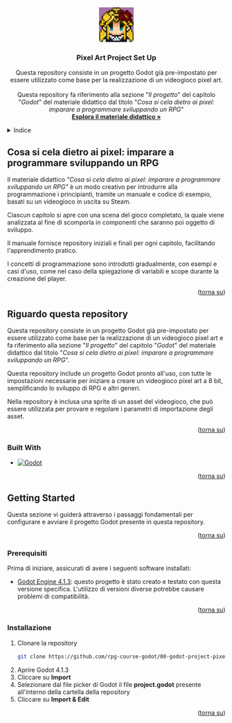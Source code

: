<a id="readme-top"></a>

<!-- PROJECT LOGO -->
<br />
<div align="center">
  <a href="https://github.com/github_username/repo_name">
    <img src="readme/logo.jpg" alt="Logo" width="80" height="80">
  </a>

<h3 align="center">Pixel Art Project Set Up</h3>

  <p align="center">
    Questa repository consiste in un progetto Godot già pre-impostato per essere utilizzato come base per la realizzazione di un videogioco pixel art.
    <br />
    <br />
    Questa repository fa riferimento alla sezione "<em>Il progetto</em>" del capitolo "<em>Godot</em>" del materiale didattico dal titolo "<em>Cosa si cela dietro ai pixel: imparare a programmare sviluppando un RPG</em>"
    <br />
    <a href="https://github.com/CarlinoCalogero/cosa-si-cela-dietro-ai-pixel.git"><strong>Esplora il materiale didattico »</strong></a>
  </p>
</div>

<!-- TABLE OF CONTENTS -->
<details>
  <summary>Indice</summary>
  <ol>
    <li>
      <a href="#cosa-si-cela-dietro-ai-pixel-imparare-a-programmare-sviluppando-un-rpg">Cosa si cela dietro ai pixel: imparare a programmare sviluppando un RPG</a>
    </li>
    <li>
      <a href="#riguardo-questa-repository">Riguardo questa repository</a>
      <ul>
        <li><a href="#built-with">Built With</a></li>
      </ul>
    </li>
    <li>
      <a href="#getting-started">Getting Started</a>
      <ul>
        <li><a href="#prerequisiti">Prerequisiti</a></li>
        <li><a href="#installazione">Installazione</a></li>
      </ul>
    </li>
  </ol>
</details>



<!-- ABOUT THE PROJECT -->
## Cosa si cela dietro ai pixel: imparare a programmare sviluppando un RPG
Il materiale didattico *"Cosa si cela dietro ai pixel: imparare a programmare sviluppando un RPG"* è un modo creativo per introdurre alla programmazione i principianti, tramite un manuale e codice di esempio, basati su un videogioco in uscita su Steam.

Ciascun capitolo si apre con una scena del gioco completato, la quale viene analizzata al fine di scomporla in componenti che saranno poi oggetto di sviluppo.

Il manuale fornisce repository iniziali e finali per ogni capitolo, facilitando l'apprendimento pratico. 

I concetti di programmazione sono introdotti gradualmente, con esempi e casi d'uso, come nel caso della spiegazione di variabili e scope durante la creazione del player.

<p align="right">(<a href="#readme-top">torna su</a>)</p>

## Riguardo questa repository
Questa repository consiste in un progetto Godot già pre-impostato per essere utilizzato come base per la realizzazione di un videogioco pixel art e fa riferimento alla sezione "*Il progetto*" del capitolo "*Godot*" del materiale didattico dal titolo "*Cosa si cela dietro ai pixel: imparare a programmare sviluppando un RPG*".

Questa repository include un progetto Godot pronto all'uso, con tutte le impostazioni necessarie per iniziare a creare un videogioco pixel art a 8 bit, semplificando lo sviluppo di RPG e altri generi.

Nella repository è inclusa una sprite di un asset del videogioco, che può essere utilizzata per provare e regolare i parametri di importazione degli asset.

<p align="right">(<a href="#readme-top">torna su</a>)</p>

### Built With
* [![Godot][Godot]][Godot-url]

<p align="right">(<a href="#readme-top">torna su</a>)</p>

<!-- GETTING STARTED -->
## Getting Started
Questa sezione vi guiderà attraverso i passaggi fondamentali per configurare e avviare il progetto Godot presente in questa repository.

<p align="right">(<a href="#readme-top">torna su</a>)</p>

### Prerequisiti
Prima di iniziare, assicurati di avere i seguenti software installati:
* [Godot Engine 4.1.3](https://godotengine.org/download/archive/4.1.3-stable/): questo progetto è stato creato e testato con questa versione specifica. L'utilizzo di versioni diverse potrebbe causare problemi di compatibilità.

<p align="right">(<a href="#readme-top">torna su</a>)</p>

### Installazione
1. Clonare la repository
   ```sh
   git clone https://github.com/rpg-course-godot/00-godot-project-pixel-art-set-up.git
   ```
2. Aprire Godot 4.1.3
3. Cliccare su **Import**
4. Selezionare dal file picker di Godot il file **project.godot** presente all'interno della cartella della repository
5. Cliccare su **Import & Edit**

<p align="right">(<a href="#readme-top">torna su</a>)</p>

<!-- MARKDOWN LINKS & IMAGES -->
<!-- https://www.markdownguide.org/basic-syntax/#reference-style-links -->
[Godot]: https://img.shields.io/badge/Godot%20Engine%204.1.3-20232A?style=for-the-badge&logo=godotengine
[Godot-url]: https://godotengine.org/
